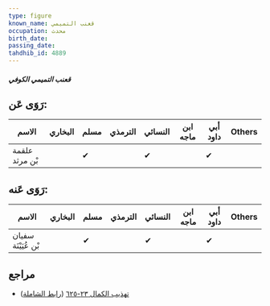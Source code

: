 ```yaml
---
type: figure
known_name: قعنب التميمي
occupation: محدث
birth_date:
passing_date:
tahdhib_id: 4889
---
```

##### قعنب التميمي الكوفي

## رَوَى عَن:
| الاسم          | البخاري | مسلم | الترمذي | النسائي | ابن ماجه | أبي داود | Others |
| -------------- | ------- | ---- | ------- | ------- | -------- | -------- | ------ |
| علقمة بْن مرثد |         | ✔    |         | ✔       |          | ✔        |        |
## رَوَى عَنه:
| الاسم               | البخاري | مسلم | الترمذي | النسائي | ابن ماجه | أبي داود | Others |
| ------------------- | ------- | ---- | ------- | ------- | -------- | -------- | ------ |
| سفيان بْن عُيَيْنَة |         | ✔    |         | ✔       |          | ✔        |        |
## مراجع
- [تهذيب الكمال ٢٣-٦٢٥](obsidian://open?vault=Tahdhib-al-Kamal&file=Figures/٤٨٨٩-قعنب%20التميمي%20الكوفي) ([رابط الشاملة](https://shamela.ws/book/3722/12512))